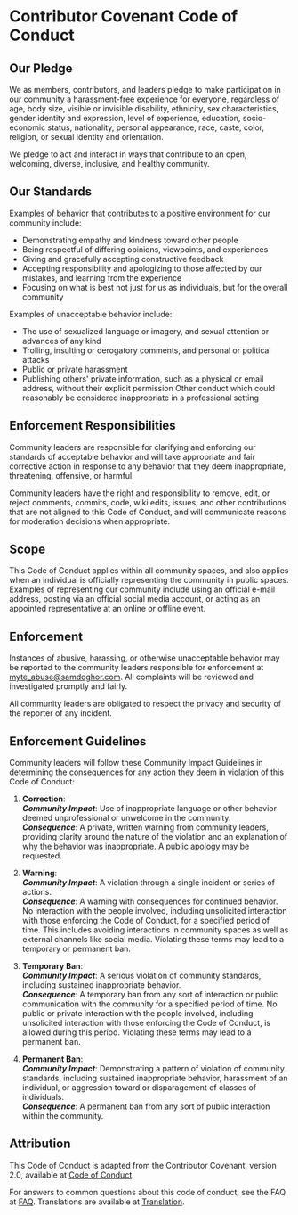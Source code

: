 # Contributor Covenant Code of Conduct

## Our Pledge

We as members, contributors, and leaders pledge to make participation in our community a harassment-free experience for everyone, regardless of age, body size, visible or invisible disability, ethnicity, sex characteristics, gender identity and expression, level of experience, education, socio-economic status, nationality, personal appearance, race, caste, color, religion, or sexual identity and orientation.

We pledge to act and interact in ways that contribute to an open, welcoming, diverse, inclusive, and healthy community.

## Our Standards

Examples of behavior that contributes to a positive environment for our community include:

- Demonstrating empathy and kindness toward other people
- Being respectful of differing opinions, viewpoints, and experiences
- Giving and gracefully accepting constructive feedback
- Accepting responsibility and apologizing to those affected by our mistakes, and learning from the experience
- Focusing on what is best not just for us as individuals, but for the overall community

Examples of unacceptable behavior include:

- The use of sexualized language or imagery, and sexual attention or advances of any kind
- Trolling, insulting or derogatory comments, and personal or political attacks
- Public or private harassment
- Publishing others' private information, such as a physical or email address, without their explicit permission
Other conduct which could reasonably be considered inappropriate in a professional setting

## Enforcement Responsibilities

Community leaders are responsible for clarifying and enforcing our standards of acceptable behavior and will take appropriate and fair corrective action in response to any behavior that they deem inappropriate, threatening, offensive, or harmful.

Community leaders have the right and responsibility to remove, edit, or reject comments, commits, code, wiki edits, issues, and other contributions that are not aligned to this Code of Conduct, and will communicate reasons for moderation decisions when appropriate.

## Scope

This Code of Conduct applies within all community spaces, and also applies when an individual is officially representing the community in public spaces. Examples of representing our community include using an official e-mail address, posting via an official social media account, or acting as an appointed representative at an online or offline event.

## Enforcement

Instances of abusive, harassing, or otherwise unacceptable behavior may be reported to the community leaders responsible for enforcement at [myte_abuse@samdoghor.com](mailto:myte_abuse@samdoghor.com). All complaints will be reviewed and investigated promptly and fairly.

All community leaders are obligated to respect the privacy and security of the reporter of any incident.

## Enforcement Guidelines

Community leaders will follow these Community Impact Guidelines in determining the consequences for any action they deem in violation of this Code of Conduct:

1. **Correction**:  
***Community Impact***: Use of inappropriate language or other behavior deemed unprofessional or unwelcome in the community.  
***Consequence***: A private, written warning from community leaders, providing clarity around the nature of the violation and an explanation of why the behavior was inappropriate. A public apology may be requested.

2. **Warning**:  
***Community Impact***: A violation through a single incident or series of actions.  
***Consequence***: A warning with consequences for continued behavior. No interaction with the people involved, including unsolicited interaction with those enforcing the Code of Conduct, for a specified period of time. This includes avoiding interactions in community spaces as well as external channels like social media. Violating these terms may lead to a temporary or permanent ban.

3. **Temporary Ban**:  
***Community Impact***: A serious violation of community standards, including sustained inappropriate behavior.  
***Consequence***: A temporary ban from any sort of interaction or public communication with the community for a specified period of time. No public or private interaction with the people involved, including unsolicited interaction with those enforcing the Code of Conduct, is allowed during this period. Violating these terms may lead to a permanent ban.

4. **Permanent Ban**:  
***Community Impact***: Demonstrating a pattern of violation of community standards, including sustained inappropriate behavior, harassment of an individual, or aggression toward or disparagement of classes of individuals.  
***Consequence***: A permanent ban from any sort of public interaction within the community.

## Attribution

This Code of Conduct is adapted from the Contributor Covenant, version 2.0,
available at [Code of Conduct](https://www.contributor-covenant.org/version/2/0/code_of_conduct.html).

For answers to common questions about this code of conduct, see the FAQ at
[FAQ](https://www.contributor-covenant.org/faq). Translations are available at [Translation](https://www.contributor-covenant.org/translations).
